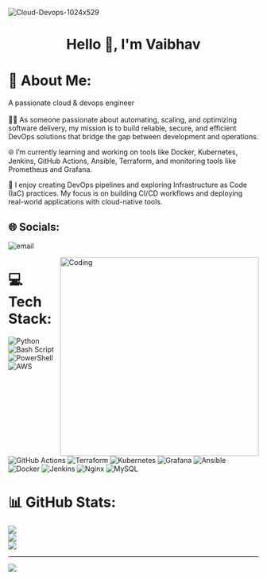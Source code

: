 ![Cloud-Devops-1024x529](https://github.com/user-attachments/assets/b0f56274-6153-44cf-8729-da24170c65bd)

<h1 align="center">Hello 👋, I'm Vaibhav </h1>

# 💫 About Me:

A passionate cloud & devops engineer <br><br>
👨‍💻 As someone passionate about automating, scaling, and optimizing software delivery, my mission is to build reliable, secure, and efficient DevOps solutions that bridge the gap between development and operations.

🌐 I’m currently learning and working on tools like Docker, Kubernetes, Jenkins, GitHub Actions, Ansible, Terraform, and monitoring tools like Prometheus and Grafana.

🔧 I enjoy creating DevOps pipelines and exploring Infrastructure as Code (IaC) practices. My focus is on building CI/CD workflows and deploying real-world applications with cloud-native tools.


## 🌐 Socials:
![email](https://img.shields.io/badge/Email-D14836?logo=gmail&logoColor=white)

<img align="right" alt="Coding" width="400" src="https://cdn.dribbble.com/users/1059583/screenshots/4171367/media/5c8264a20b247115b68e6c2f4c97d5e6.gif">


# 💻 Tech Stack:
![Python](https://img.shields.io/badge/python-3670A0?style=for-the-badge&logo=python&logoColor=ffdd54) ![Bash Script](https://img.shields.io/badge/bash_script-%23121011.svg?style=for-the-badge&logo=gnu-bash&logoColor=white) ![PowerShell](https://img.shields.io/badge/PowerShell-%235391FE.svg?style=for-the-badge&logo=powershell&logoColor=white) ![AWS](https://img.shields.io/badge/AWS-%23FF9900.svg?style=for-the-badge&logo=amazon-aws&logoColor=white) ![GitHub Actions](https://img.shields.io/badge/github%20actions-%232671E5.svg?style=for-the-badge&logo=githubactions&logoColor=white) ![Terraform](https://img.shields.io/badge/terraform-%235835CC.svg?style=for-the-badge&logo=terraform&logoColor=white) ![Kubernetes](https://img.shields.io/badge/kubernetes-%23326ce5.svg?style=for-the-badge&logo=kubernetes&logoColor=white) ![Grafana](https://img.shields.io/badge/grafana-%23F46800.svg?style=for-the-badge&logo=grafana&logoColor=white) ![Ansible](https://img.shields.io/badge/ansible-%231A1918.svg?style=for-the-badge&logo=ansible&logoColor=white) ![Docker](https://img.shields.io/badge/docker-%230db7ed.svg?style=for-the-badge&logo=docker&logoColor=white) ![Jenkins](https://img.shields.io/badge/jenkins-%232C5263.svg?style=for-the-badge&logo=jenkins&logoColor=white) ![Nginx](https://img.shields.io/badge/nginx-%23009639.svg?style=for-the-badge&logo=nginx&logoColor=white) ![MySQL](https://img.shields.io/badge/mysql-4479A1.svg?style=for-the-badge&logo=mysql&logoColor=white)
# 📊 GitHub Stats:
![](https://github-readme-stats.vercel.app/api?username=VaibhavSonawane07&theme=dark&hide_border=false&include_all_commits=false&count_private=false)<br/>
![](https://nirzak-streak-stats.vercel.app/?user=VaibhavSonawane07&theme=dark&hide_border=false)<br/>
![](https://github-readme-stats.vercel.app/api/top-langs/?username=VaibhavSonawane07&theme=dark&hide_border=false&include_all_commits=false&count_private=false&layout=compact)

---
[![](https://visitcount.itsvg.in/api?id=VaibhavSonawane07&icon=0&color=0)](https://visitcount.itsvg.in)

<!-- Proudly created with GPRM ( https://gprm.itsvg.in ) -->
